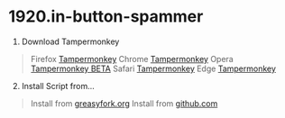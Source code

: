 # 1920.in-button-spammer
1) Download Tampermonkey

> Firefox [Tampermonkey](addons.mozilla.org/firefox/addon/tampermonkey/)
> Chrome [Tampermonkey](chrome.google.com/webstore/detail/tampermonkey/dhdgffkkebhmkfjojejmpbldmpobfkfo)
> Opera [Tampermonkey BETA](https://chrome.google.com/webstore/detail/tampermonkey-beta/gcalenpjmijncebpfijmoaglllgpjagf)
> Safari [Tampermonkey](https://www.tampermonkey.net/?browser=safari)
> Edge [Tampermonkey](https://microsoftedge.microsoft.com/addons/detail/tampermonkey/iikmkjmpaadaobahmlepeloendndfphd)

2) Install Script from...
> Install from [greasyfork.org](https://greasyfork.org/en/scripts/441867-1920-in-mail-spammer)
> Install from [github.com]()

